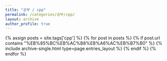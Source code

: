 ```yaml
---
title: "공부 / cpp"
permalink: /categories/공부/cpp/
layout: archive
author_profile: true
---
```


{% assign posts = site.tags['cpp'] %}
{% for post in posts %} 
    {% if post.url contains "%EB%85%BC%EB%AC%B8%EB%A6%AC%EB%B7%B0" %}
        {% include archive-single.html type=page.entries_layout %}
    {% endif %}
{% endfor %}